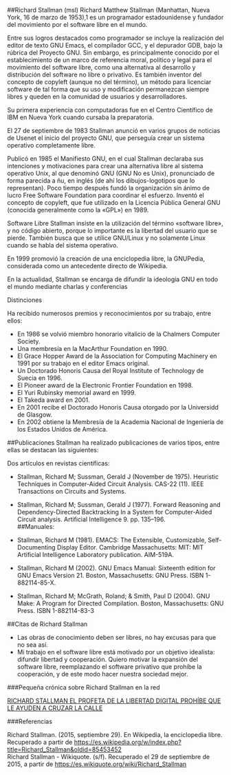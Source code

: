 ##Richard Stallman (msl)
Richard Matthew Stallman (Manhattan, Nueva York, 16 de marzo de 1953),1 es un programador estadounidense y fundador del movimiento por el software libre en el mundo.

Entre sus logros destacados como programador se incluye la realización del editor de texto GNU Emacs, el compilador GCC, y el depurador GDB, bajo la rúbrica del Proyecto GNU. Sin embargo, es principalmente conocido por el establecimiento de un marco de referencia moral, político y legal para el movimiento del software libre, como una alternativa al desarrollo y distribución del software no libre o privativo. Es también inventor del concepto de copyleft (aunque no del término), un método para licenciar software de tal forma que su uso y modificación permanezcan siempre libres y queden en la comunidad de usuarios y desarrolladores.

Su primera experiencia con computadoras fue en el Centro Científico de IBM en Nueva York cuando cursaba la preparatoria.

El 27 de septiembre de 1983 Stallman anunció en varios grupos de noticias de Usenet el inicio del proyecto GNU, que perseguía crear un sistema operativo completamente libre.

Publicó en 1985 el Manifiesto GNU, en el cual Stallman declaraba sus intenciones y motivaciones para crear una alternativa libre al sistema operativo Unix, al que denominó GNU (GNU No es Unix), pronunciado de forma parecida a ñu, en inglés (de ahí los dibujos-logotipos que lo representan). Poco tiempo después fundó la organización sin ánimo de lucro Free Software Foundation para coordinar el esfuerzo. Inventó el concepto de copyleft, que fue utilizado en la Licencia Pública General GNU (conocida generalmente como la «GPL») en 1989.

Software Libre
Stallman insiste en la utilización del término «software libre», y no código abierto, porque lo importante es la libertad del usuario que se pierde. También busca que se utilice GNU/Linux y no solamente Linux cuando se habla del sistema operativo.

En 1999 promovió la creación de una enciclopedia libre, la GNUPedia, considerada como un antecedente directo de Wikipedia.

En la actualidad, Stallman se encarga de difundir la ideología GNU en todo el mundo mediante charlas y conferencias

Distinciones

Ha recibido numerosos premios y reconocimientos por su trabajo, entre ellos:

- En 1986 se volvió miembro honorario vitalicio de la Chalmers Computer Society.  
- Una membresía en la MacArthur Foundation en 1990.  
- El Grace Hopper Award de la Association for Computing Machinery en 1991 por su trabajo en el editor Emacs original.  
- Un Doctorado Honoris Causa del Royal Institute of Technology de Suecia en 1996.  
- El Pioneer award de la Electronic Frontier Foundation en 1998.  
- El Yuri Rubinsky memorial award en 1999.  
- El Takeda award en 2001.  
- En 2001 recibe el Doctorado Honoris Causa otorgado por la Universidd de Glasgow.  
- En 2002 obtiene la Membresía de la Academia Nacional de Ingeniería de los Estados Unidos de América.  

##Publicaciones
Stallman ha realizado publicaciones de varios tipos, entre ellas se destacan las siguientes:

Dos artículos en revistas científicas:

- Stallman, Richard M; Sussman, Gerald J (November de 1975). Heuristic Techniques in Computer-Aided Circuit Analysis. CAS-22 (11). IEEE Transactions on Circuits and Systems.  
- Stallman, Richard M; Sussman, Gerald J (1977). Forward Reasoning and Dependency-Directed Backtracking In a System for Computer-Aided Circuit analysis. Artificial Intelligence 9. pp. 135–196.  
##Manuales:

- Stallman, Richard M (1981). EMACS: The Extensible, Customizable, Self-Documenting Display Editor. Cambridge Massachusetts: MIT: MIT Artificial Intelligence Laboratory publication. AIM-519A.  
- Stallman, Richard M (2002). GNU Emacs Manual: Sixteenth edition for GNU Emacs Version 21. Boston, Massachusetts: GNU Press. ISBN 1-882114-85-X.  
- Stallman, Richard M; McGrath, Roland; & Smith, Paul D (2004). GNU Make: A Program for Directed Compilation. Boston, Massachusetts: GNU Press. ISBN 1-882114-83-3

##Citas de Richard Stallman

- Las obras de conocimiento deben ser libres, no hay excusas para que no sea así.  
- Mi trabajo en el software libre está motivado por un objetivo idealista: difundir libertad y cooperación. Quiero motivar la expansión del software libre, reemplazando el software privativo que prohíbe la cooperación, y de este modo hacer nuestra sociedad mejor.  

###Pequeña crónica sobre Richard Stallman en la red

[RICHARD STALLMAN EL PROFETA DE LA LIBERTAD DIGITAL PROHÍBE QUE LE AYUDEN A CRUZAR LA CALLE](http://etiquetanegra.com.pe/articulos/richard-stallman)

###Referencias

Richard Stallman. (2015, septiembre 29). En Wikipedia, la enciclopedia libre. Recuperado a partir de https://es.wikipedia.org/w/index.php?title=Richard_Stallman&oldid=85453452  
Richard Stallman - Wikiquote. (s/f). Recuperado el 29 de septiembre de 2015, a partir de https://es.wikiquote.org/wiki/Richard_Stallman

